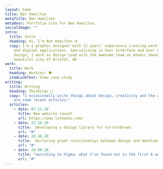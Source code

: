 ```yaml
---
layout: home
title: Ben Hamilton
metaTitle: Ben Hamilton
metaDesc: Portfolio site for Ben Hamilton.
socialImage: ""
intro:
  title: Intro
  heading: Hi, I'm Ben Hamilton 🤓
  copy: I’m a graphic designer with 12 years’ experience creating works for print
    and digital applications. Specialising in User Interface and User Experience
    design, I work as Design Lead with the awesome team at Atomic Smash in the
    beautiful city of Bristol, UK
work:
  title: Work
  heading: Workies! 🐕
  itemLinkText: View case study
writing:
  title: Writing
  heading: Thinkings 🧠
  copy: "I occasionally write things about design, creativity and the web. Here
    are some recent articles:"
  articles:
    - date: 07.11.20
      title: New website launch
      url: https://www.linkedin.com/
    - date: 22.10.20
      title:  Developing a design library for ForrestBrown
      url: "#"
    - date: 28.10.20
      title:  Nurturing great relationships between design and development teams
      url: "#"
    - date: 28.08.20
      title: "Switching to Figma: what I’ve found out in the first 6 weeks"
      url: "#"
---
```

